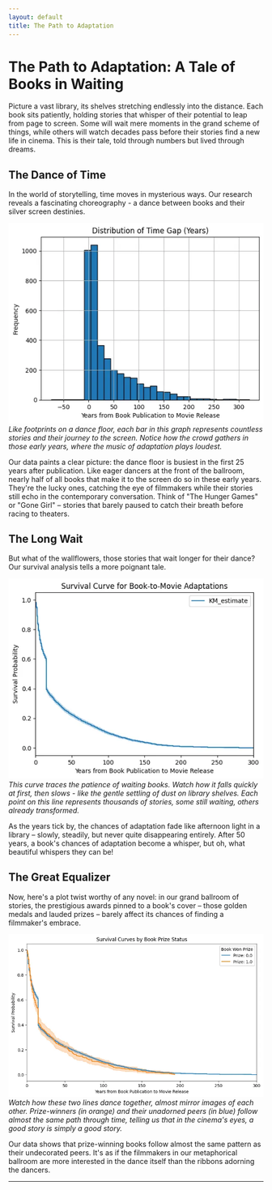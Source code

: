 ```yaml
---
layout: default
title: The Path to Adaptation
---
```


# The Path to Adaptation: A Tale of Books in Waiting

Picture a vast library, its shelves stretching endlessly into the distance. Each book sits patiently, holding stories that whisper of their potential to leap from page to screen. Some will wait mere moments in the grand scheme of things, while others will watch decades pass before their stories find a new life in cinema. This is their tale, told through numbers but lived through dreams.

## The Dance of Time

In the world of storytelling, time moves in mysterious ways. Our research reveals a fascinating choreography - a dance between books and their silver screen destinies.

![Distribution of Time Gap](/assets/img/time-gap-distribution.png)
*Like footprints on a dance floor, each bar in this graph represents countless stories and their journey to the screen. Notice how the crowd gathers in those early years, where the music of adaptation plays loudest.*

Our data paints a clear picture: the dance floor is busiest in the first 25 years after publication. Like eager dancers at the front of the ballroom, nearly half of all books that make it to the screen do so in these early years. They're the lucky ones, catching the eye of filmmakers while their stories still echo in the contemporary conversation. Think of "The Hunger Games" or "Gone Girl" – stories that barely paused to catch their breath before racing to theaters.

## The Long Wait

But what of the wallflowers, those stories that wait longer for their dance? Our survival analysis tells a more poignant tale.

![Survival Curve for Book-to-Movie Adaptations](/assets/img/survival-curve.png)
*This curve traces the patience of waiting books. Watch how it falls quickly at first, then slows - like the gentle settling of dust on library shelves. Each point on this line represents thousands of stories, some still waiting, others already transformed.*

As the years tick by, the chances of adaptation fade like afternoon light in a library – slowly, steadily, but never quite disappearing entirely. After 50 years, a book's chances of adaptation become a whisper, but oh, what beautiful whispers they can be!

## The Great Equalizer

Now, here's a plot twist worthy of any novel: in our grand ballroom of stories, the prestigious awards pinned to a book's cover – those golden medals and lauded prizes – barely affect its chances of finding a filmmaker's embrace.

![Survival Curves by Book Prize Status](/assets/img/prize-status-curve.png)
*Watch how these two lines dance together, almost mirror images of each other. Prize-winners (in orange) and their unadorned peers (in blue) follow almost the same path through time, telling us that in the cinema's eyes, a good story is simply a good story.*

Our data shows that prize-winning books follow almost the same pattern as their undecorated peers. It's as if the filmmakers in our metaphorical ballroom are more interested in the dance itself than the ribbons adorning the dancers.



---
